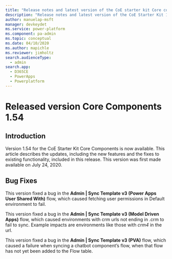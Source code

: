 ```yaml
---
title: "Release notes and latest version of the CoE starter kit Core components 1.54 | MicrosoftDocs"
description: "Release notes and latest version of the CoE Starter Kit 1.54."
author: manuelap-msft
manager: devkeydet
ms.service: power-platform
ms.component: pa-admin
ms.topic: conceptual
ms.date: 04/10/2020
ms.author: mapichle
ms.reviewer: jimholtz
search.audienceType: 
  - admin
search.app: 
  - D365CE
  - PowerApps
  - Powerplatform
---
```


# Released version Core Components 1.54

## Introduction

Version 1.54 for the CoE Starter Kit Core Components is now available. This article describes the updates, including the new features and the fixes to existing functionality, included in this release. This version was first made available on July 24, 2020.

## Bug Fixes

This version fixed a bug in the **Admin | Sync Template v3 (Power Apps User Shared With)** flow, which caused fetching user permissions in Default environment to fail.

This version fixed a bug in the **Admin | Sync Template v3 (Model Driven Apps)** flow, which caused environments with crm urls not ending in .crm to fail to sync. Example impacts are environments like those with *crm4* in the url.

This version fixed a bug in the **Admin | Sync Template v3 (PVA)** flow, which caused a failure when syncing a chatbot  component’s flow, when that flow has not yet been added to the Flow table.
